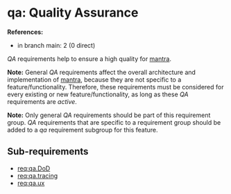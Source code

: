 # qa: Quality Assurance

**References:**

- in branch main: 2 (0 direct)

*QA* requirements help to ensure a high quality for [mantra](https://github.com/mhatzl/mantra).

**Note:** General *QA* requirements affect the overall architecture and implementation of [mantra](https://github.com/mhatzl/mantra), because they are not specific to a feature/functionality.
Therefore, these requirements must be considered for every existing or new feature/functionality, as long as these *QA* requirements are *active*.

**Note:** Only general *QA* requirements should be part of this requirement group. *QA* requirements that are specific to a requirement group should be added to a *qa* requirement subgroup for this feature.

## Sub-requirements

- [req:qa.DoD](5-REQ-qa.DoD)
- [req:qa.tracing](5-REQ-qa.tracing)
- [req:qa.ux](5-REQ-qa.ux)

